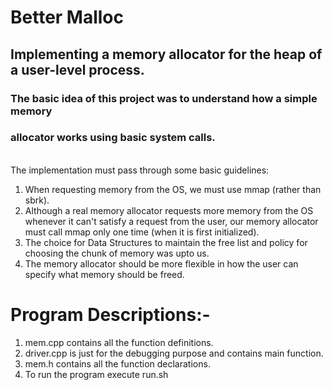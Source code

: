 # Better Malloc
## Implementing a memory allocator for the heap of a user-level process.
### The basic idea of this project was to understand how a simple memory
### allocator works using basic system calls.
 <br> The implementation must pass through some basic guidelines:
1) When requesting memory from the OS, we must use mmap (rather than sbrk).
2) Although a real memory allocator requests more memory from the OS whenever it
can't satisfy a request from the user, our memory allocator must call mmap only one
time (when it is first initialized).
3) The choice for Data Structures to maintain the free list and policy for choosing the
chunk of memory was upto us.
4) The memory allocator should be more flexible in how the user can specify what
memory should be freed.

# Program Descriptions:-

1. mem.cpp contains all the function definitions.
2. driver.cpp is just for the debugging purpose and contains main function.
3. mem.h contains all the function declarations.
4. To run the program execute run.sh
